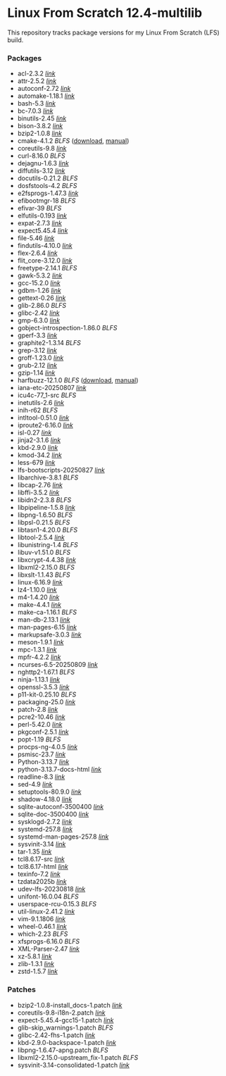# Linux From Scratch 12.4-multilib
This repository tracks package versions for my Linux From Scratch (LFS) build.

### Packages
- acl-2.3.2 _[link](https://download.savannah.gnu.org/releases/acl/acl-2.3.2.tar.xz)_
- attr-2.5.2 _[link](https://download.savannah.gnu.org/releases/attr/attr-2.5.2.tar.gz)_
- autoconf-2.72 _[link](https://ftp.gnu.org/gnu/autoconf/autoconf-2.72.tar.xz)_
- automake-1.18.1 _[link](https://ftp.gnu.org/gnu/automake/automake-1.18.1.tar.xz)_
- bash-5.3 _[link](https://ftp.gnu.org/gnu/bash/bash-5.3.tar.gz)_
- bc-7.0.3 _[link](https://github.com/gavinhoward/bc/releases/download/7.0.3/bc-7.0.3.tar.xz)_
- binutils-2.45 _[link](https://sourceware.org/pub/binutils/releases/binutils-2.45.tar.xz)_
- bison-3.8.2 _[link](https://ftp.gnu.org/gnu/bison/bison-3.8.2.tar.xz)_
- bzip2-1.0.8 _[link](https://www.sourceware.org/pub/bzip2/bzip2-1.0.8.tar.gz)_
- cmake-4.1.2 _BLFS_ ([download](https://cmake.org/files/v4.1/cmake-4.1.2.tar.gz), [manual](https://www.linuxfromscratch.org/blfs/view/svn/general/cmake.html))
- coreutils-9.8 _[link](https://ftp.gnu.org/gnu/coreutils/coreutils-9.8.tar.xz)_
- curl-8.16.0 _BLFS_
- dejagnu-1.6.3 _[link](https://ftp.gnu.org/gnu/dejagnu/dejagnu-1.6.3.tar.gz)_
- diffutils-3.12 _[link](https://ftp.gnu.org/gnu/diffutils/diffutils-3.12.tar.xz)_
- docutils-0.21.2 _BLFS_
- dosfstools-4.2 _BLFS_
- e2fsprogs-1.47.3 _[link](https://downloads.sourceforge.net/project/e2fsprogs/e2fsprogs/v1.47.3/e2fsprogs-1.47.3.tar.gz)_
- efibootmgr-18 _BLFS_
- efivar-39 _BLFS_
- elfutils-0.193 _[link](https://sourceware.org/ftp/elfutils/0.193/elfutils-0.193.tar.bz2)_
- expat-2.7.3 _[link](https://github.com/libexpat/libexpat/releases/download/R_2_7_3/expat-2.7.3.tar.xz)_
- expect5.45.4 _[link](https://prdownloads.sourceforge.net/expect/expect5.45.4.tar.gz)_
- file-5.46 _[link](https://astron.com/pub/file/file-5.46.tar.gz)_
- findutils-4.10.0 _[link](https://ftp.gnu.org/gnu/findutils/findutils-4.10.0.tar.xz)_
- flex-2.6.4 _[link](https://github.com/westes/flex/releases/download/v2.6.4/flex-2.6.4.tar.gz)_
- flit_core-3.12.0 _[link](https://pypi.org/packages/source/f/flit-core/flit_core-3.12.0.tar.gz)_
- freetype-2.14.1 _BLFS_
- gawk-5.3.2 _[link](https://ftp.gnu.org/gnu/gawk/gawk-5.3.2.tar.xz)_
- gcc-15.2.0 _[link](https://ftp.gnu.org/gnu/gcc/gcc-15.2.0/gcc-15.2.0.tar.xz)_
- gdbm-1.26 _[link](https://ftp.gnu.org/gnu/gdbm/gdbm-1.26.tar.gz)_
- gettext-0.26 _[link](https://ftp.gnu.org/gnu/gettext/gettext-0.26.tar.xz)_
- glib-2.86.0 _BLFS_
- glibc-2.42 _[link](https://ftp.gnu.org/gnu/glibc/glibc-2.42.tar.xz)_
- gmp-6.3.0 _[link](https://ftp.gnu.org/gnu/gmp/gmp-6.3.0.tar.xz)_
- gobject-introspection-1.86.0 _BLFS_
- gperf-3.3 _[link](https://ftp.gnu.org/gnu/gperf/gperf-3.3.tar.gz)_
- graphite2-1.3.14 _BLFS_
- grep-3.12 _[link](https://ftp.gnu.org/gnu/grep/grep-3.12.tar.xz)_
- groff-1.23.0 _[link](https://ftp.gnu.org/gnu/groff/groff-1.23.0.tar.gz)_
- grub-2.12 _[link](https://ftp.gnu.org/gnu/grub/grub-2.12.tar.xz)_
- gzip-1.14 _[link](https://ftp.gnu.org/gnu/gzip/gzip-1.14.tar.xz)_
- harfbuzz-12.1.0 _BLFS_ ([download](https://github.com/harfbuzz/harfbuzz/releases/download/12.1.0/harfbuzz-12.1.0.tar.xz), [manual](https://www.linuxfromscratch.org/blfs/view/svn/general/harfbuzz.html))
- iana-etc-20250807 _[link](https://github.com/Mic92/iana-etc/releases/download/20250807/iana-etc-20250807.tar.gz)_
- icu4c-77_1-src _BLFS_
- inetutils-2.6 _[link](https://ftp.gnu.org/gnu/inetutils/inetutils-2.6.tar.xz)_
- inih-r62 _BLFS_
- intltool-0.51.0 _[link](https://launchpad.net/intltool/trunk/0.51.0/+download/intltool-0.51.0.tar.gz)_
- iproute2-6.16.0 _[link](https://www.kernel.org/pub/linux/utils/net/iproute2/iproute2-6.16.0.tar.xz)_
- isl-0.27 _[link](https://libisl.sourceforge.io/isl-0.27.tar.xz)_
- jinja2-3.1.6 _[link](https://pypi.org/packages/source/J/Jinja2/jinja2-3.1.6.tar.gz)_
- kbd-2.9.0 _[link](https://www.kernel.org/pub/linux/utils/kbd/kbd-2.9.0.tar.xz)_
- kmod-34.2 _[link](https://www.kernel.org/pub/linux/utils/kernel/kmod/kmod-34.2.tar.xz)_
- less-679 _[link](https://www.greenwoodsoftware.com/less/less-679.tar.gz)_
- lfs-bootscripts-20250827 _[link](https://www.linuxfromscratch.org/lfs/downloads/development/lfs-bootscripts-20250827.tar.xz)_
- libarchive-3.8.1 _BLFS_
- libcap-2.76 _[link](https://www.kernel.org/pub/linux/libs/security/linux-privs/libcap2/libcap-2.76.tar.xz)_
- libffi-3.5.2 _[link](https://github.com/libffi/libffi/releases/download/v3.5.2/libffi-3.5.2.tar.gz)_
- libidn2-2.3.8 _BLFS_
- libpipeline-1.5.8 _[link](https://download.savannah.gnu.org/releases/libpipeline/libpipeline-1.5.8.tar.gz)_
- libpng-1.6.50 _BLFS_
- libpsl-0.21.5 _BLFS_
- libtasn1-4.20.0 _BLFS_
- libtool-2.5.4 _[link](https://ftp.gnu.org/gnu/libtool/libtool-2.5.4.tar.xz)_
- libunistring-1.4 _BLFS_
- libuv-v1.51.0 _BLFS_
- libxcrypt-4.4.38 _[link](https://github.com/besser82/libxcrypt/releases/download/v4.4.38/libxcrypt-4.4.38.tar.xz)_
- libxml2-2.15.0 _BLFS_
- libxslt-1.1.43 _BLFS_
- linux-6.16.9 _[link](https://www.kernel.org/pub/linux/kernel/v6.x/linux-6.16.9.tar.xz)_
- lz4-1.10.0 _[link](https://github.com/lz4/lz4/releases/download/v1.10.0/lz4-1.10.0.tar.gz)_
- m4-1.4.20 _[link](https://ftp.gnu.org/gnu/m4/m4-1.4.20.tar.xz)_
- make-4.4.1 _[link](https://ftp.gnu.org/gnu/make/make-4.4.1.tar.gz)_
- make-ca-1.16.1 _BLFS_
- man-db-2.13.1 _[link](https://download.savannah.gnu.org/releases/man-db/man-db-2.13.1.tar.xz)_
- man-pages-6.15 _[link](https://www.kernel.org/pub/linux/docs/man-pages/man-pages-6.15.tar.xz)_
- markupsafe-3.0.3 _[link](https://pypi.org/packages/source/M/MarkupSafe/markupsafe-3.0.3.tar.gz)_
- meson-1.9.1 _[link](https://github.com/mesonbuild/meson/releases/download/1.9.1/meson-1.9.1.tar.gz)_
- mpc-1.3.1 _[link](https://ftp.gnu.org/gnu/mpc/mpc-1.3.1.tar.gz)_
- mpfr-4.2.2 _[link](https://ftp.gnu.org/gnu/mpfr/mpfr-4.2.2.tar.xz)_
- ncurses-6.5-20250809 _[link](https://invisible-mirror.net/archives/ncurses/current/ncurses-6.5-20250809.tgz)_
- nghttp2-1.67.1 _BLFS_
- ninja-1.13.1 _[link](https://github.com/ninja-build/ninja/archive/v1.13.1/ninja-1.13.1.tar.gz)_
- openssl-3.5.3 _[link](https://github.com/openssl/openssl/releases/download/openssl-3.5.3/openssl-3.5.3.tar.gz)_
- p11-kit-0.25.10 _BLFS_
- packaging-25.0 _[link](https://files.pythonhosted.org/packages/source/p/packaging/packaging-25.0.tar.gz)_
- patch-2.8 _[link](https://ftp.gnu.org/gnu/patch/patch-2.8.tar.xz)_
- pcre2-10.46 _[link](https://github.com/PCRE2Project/pcre2/releases/download/pcre2-10.46/pcre2-10.46.tar.bz2)_
- perl-5.42.0 _[link](https://www.cpan.org/src/5.0/perl-5.42.0.tar.xz)_
- pkgconf-2.5.1 _[link](https://distfiles.ariadne.space/pkgconf/pkgconf-2.5.1.tar.xz)_
- popt-1.19 _BLFS_
- procps-ng-4.0.5 _[link](https://sourceforge.net/projects/procps-ng/files/Production/procps-ng-4.0.5.tar.xz)_
- psmisc-23.7 _[link](https://sourceforge.net/projects/psmisc/files/psmisc/psmisc-23.7.tar.xz)_
- Python-3.13.7 _[link](https://www.python.org/ftp/python/3.13.7/Python-3.13.7.tar.xz)_
- python-3.13.7-docs-html _[link](https://www.python.org/ftp/python/doc/3.13.7/python-3.13.7-docs-html.tar.bz2)_
- readline-8.3 _[link](https://ftp.gnu.org/gnu/readline/readline-8.3.tar.gz)_
- sed-4.9 _[link](https://ftp.gnu.org/gnu/sed/sed-4.9.tar.xz)_
- setuptools-80.9.0 _[link](https://pypi.org/packages/source/s/setuptools/setuptools-80.9.0.tar.gz)_
- shadow-4.18.0 _[link](https://github.com/shadow-maint/shadow/releases/download/4.18.0/shadow-4.18.0.tar.xz)_
- sqlite-autoconf-3500400 _[link](https://sqlite.org/2025/sqlite-autoconf-3500400.tar.gz)_
- sqlite-doc-3500400 _[link](https://anduin.linuxfromscratch.org/LFS/sqlite-doc-3500400.tar.xz)_
- sysklogd-2.7.2 _[link](https://github.com/troglobit/sysklogd/releases/download/v2.7.2/sysklogd-2.7.2.tar.gz)_
- systemd-257.8 _[link](https://github.com/systemd/systemd/archive/v257.8/systemd-257.8.tar.gz)_
- systemd-man-pages-257.8 _[link](https://anduin.linuxfromscratch.org/LFS/systemd-man-pages-257.8.tar.xz)_
- sysvinit-3.14 _[link](https://github.com/slicer69/sysvinit/releases/download/3.14/sysvinit-3.14.tar.xz)_
- tar-1.35 _[link](https://ftp.gnu.org/gnu/tar/tar-1.35.tar.xz)_
- tcl8.6.17-src _[link](https://downloads.sourceforge.net/tcl/tcl8.6.17-src.tar.gz)_
- tcl8.6.17-html _[link](https://downloads.sourceforge.net/tcl/tcl8.6.17-html.tar.gz)_
- texinfo-7.2 _[link](https://ftp.gnu.org/gnu/texinfo/texinfo-7.2.tar.xz)_
- tzdata2025b _[link](https://www.iana.org/time-zones/repository/releases/tzdata2025b.tar.gz)_
- udev-lfs-20230818 _[link](https://anduin.linuxfromscratch.org/LFS/udev-lfs-20230818.tar.xz)_
- unifont-16.0.04 _BLFS_
- userspace-rcu-0.15.3 _BLFS_
- util-linux-2.41.2 _[link](https://www.kernel.org/pub/linux/utils/util-linux/v2.41/util-linux-2.41.2.tar.xz)_
- vim-9.1.1806 _[link](https://github.com/vim/vim/archive/v9.1.1806/vim-9.1.1806.tar.gz)_
- wheel-0.46.1 _[link](https://pypi.org/packages/source/w/wheel/wheel-0.46.1.tar.gz)_
- which-2.23 _BLFS_
- xfsprogs-6.16.0 _BLFS_
- XML-Parser-2.47 _[link](https://cpan.metacpan.org/authors/id/T/TO/TODDR/XML-Parser-2.47.tar.gz)_
- xz-5.8.1 _[link](https://github.com//tukaani-project/xz/releases/download/v5.8.1/xz-5.8.1.tar.xz)_
- zlib-1.3.1 _[link](https://zlib.net/fossils/zlib-1.3.1.tar.gz)_
- zstd-1.5.7 _[link](https://github.com/facebook/zstd/releases/download/v1.5.7/zstd-1.5.7.tar.gz)_

### Patches
- bzip2-1.0.8-install_docs-1.patch _[link](https://www.linuxfromscratch.org/patches/lfs/development/bzip2-1.0.8-install_docs-1.patch)_
- coreutils-9.8-i18n-2.patch _[link](https://www.linuxfromscratch.org/patches/lfs/development/coreutils-9.8-i18n-2.patch)_
- expect-5.45.4-gcc15-1.patch _[link](https://www.linuxfromscratch.org/patches/lfs/development/expect-5.45.4-gcc15-1.patch)_
- glib-skip_warnings-1.patch _BLFS_
- glibc-2.42-fhs-1.patch _[link](https://www.linuxfromscratch.org/patches/lfs/development/glibc-2.42-fhs-1.patch)_
- kbd-2.9.0-backspace-1.patch _[link](https://www.linuxfromscratch.org/patches/lfs/development/kbd-2.9.0-backspace-1.patch)_
- libpng-1.6.47-apng.patch _BLFS_
- libxml2-2.15.0-upstream_fix-1.patch _BLFS_
- sysvinit-3.14-consolidated-1.patch _[link](https://www.linuxfromscratch.org/patches/lfs/development/sysvinit-3.14-consolidated-1.patch)_
